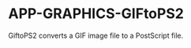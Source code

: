 APP-GRAPHICS-GIFtoPS2
=====================

GiftoPS2 converts a GIF image file to a PostScript file.
